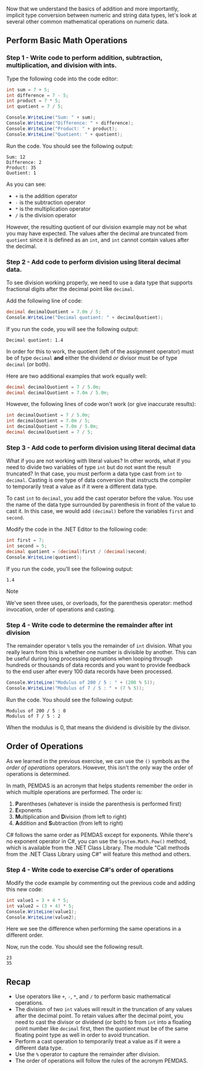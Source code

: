Now that we understand the basics of addition and more importantly, implicit type conversion between numeric and string data types, let's look at several other common mathematical operations on numeric data.

## Perform Basic Math Operations

### Step 1 - Write code to perform addition, subtraction, multiplication, and division with ints.

Type the following code into the code editor:

```c#
int sum = 7 + 5;
int difference = 7 - 5;
int product = 7 * 5;
int quotient = 7 / 5;

Console.WriteLine("Sum: " + sum);
Console.WriteLine("Difference: " + difference);
Console.WriteLine("Product: " + product);
Console.WriteLine("Quotient: " + quotient);

```

Run the code. You should see the following output:

```Output
Sum: 12
Difference: 2
Product: 35
Quotient: 1

```

As you can see:

- `+` is the addition operator
- `-` is the subtraction operator
- `*` is the multiplication operator
- `/` is the division operator

However, the resulting quotient of our division example may not be what you may have expected. The values after the decimal are truncated from `quotient` since it is defined as an `int`, and `int` cannot contain values after the decimal.

### Step 2 - Add code to perform division using literal decimal data.

To see division working properly, we need to use a data type that supports fractional digits after the decimal point like `decimal`.

Add the following line of code:

```c#
decimal decimalQuotient = 7.0m / 5;
Console.WriteLine("Decimal quotient: " + decimalQuotient);

```

If you run the code, you will see the following output:

```Output
Decimal quotient: 1.4

```

In order for this to work, the quotient (left of the assignment operator) must be of type `decimal` **and** either the dividend *or* divisor must be of type `decimal` (*or* both).

Here are two additional examples that work equally well:

```c#
decimal decimalQuotient = 7 / 5.0m;
decimal decimalQuotient = 7.0m / 5.0m;
```

However, the following lines of code won't work (or give inaccurate results):

```c#
int decimalQuotient = 7 / 5.0m;
int decimalQuotient = 7.0m / 5;
int decimalQuotient = 7.0m / 5.0m;
decimal decimalQuotient = 7 / 5;
```

### Step 3 - Add code to perform division using literal decimal data

What if you are not working with literal values? In other words, what if you need to divide two variables of type `int` but do not want the result truncated? In that case, you must perform a data type cast from `int` to `decimal`. Casting is one type of data conversion that instructs the compiler to temporarily treat a value as if it were a different data type.

To cast `int` to `decimal`, you add the cast operator before the value. You use the name of the data type surrounded by parenthesis in front of the value to cast it. In this case, we would add `(decimal)` before the variables `first` and `second`.

Modify the code in the .NET Editor to the following code:

```c#
int first = 7;
int second = 5;
decimal quotient = (decimal)first / (decimal)second;
Console.WriteLine(quotient);

```

If you run the code, you'll see the following output:

```Output
1.4

```

> [!NOTE]
> We've seen three uses, or overloads, for the parenthesis operator: method invocation, order of operations and casting.

### Step 4 - Write code to determine the remainder after int division

The remainder operator `%` tells you the remainder of `int` division. What you really learn from this is whether one number is divisible by another. This can be useful during long processing operations when looping through hundreds or thousands of data records and you want to provide feedback to the end user after every 100 data records have been processed.

```c#
Console.WriteLine("Modulus of 200 / 5 : " + (200 % 5));
Console.WriteLine("Modulus of 7 / 5 : " + (7 % 5));

```

Run the code. You should see the following output:

```Output
Modulus of 200 / 5 : 0
Modulus of 7 / 5 : 2

```

When the modulus is 0, that means the dividend is divisible by the divisor.

## Order of Operations

As we learned in the previous exercise, we can use the `()` symbols as the *order of operations* operators. However, this isn't the only way the order of operations is determined.

In math, PEMDAS is an acronym that helps students remember the order in which multiple operations are performed. The order is:

1. **P**arentheses (whatever is inside the parenthesis is performed first)
2. **E**xponents
3. **M**ultiplication and **D**ivision (from left to right)
4. **A**ddition and **S**ubtraction (from left to right)

C# follows the same order as PEMDAS except for exponents. While there's no exponent operator in C#, you can use the `System.Math.Pow()` method, which is available from the .NET Class Library. The module "Call methods from the .NET Class Library using C#" will feature this method and others.

### Step 4 - Write code to exercise C#'s order of operations

Modify the code example by commenting out the previous code and adding this new code:

```c#
int value1 = 3 + 4 * 5;
int value2 = (3 + 4) * 5;
Console.WriteLine(value1);
Console.WriteLine(value2);

```

Here we see the difference when performing the same operations in a different order.

Now, run the code. You should see the following result.

```Output
23
35

```

## Recap

- Use operators like `+`, `-`, `*`, and `/` to perform basic mathematical operations.
- The division of two `int` values will result in the truncation of any values after the decimal point. To retain values after the decimal point, you need to cast the divisor or dividend (or both) to from `int` into a floating point number like `decimal` first, then the quotient must be of the same floating point type as well in order to avoid truncation.
- Perform a cast operation to temporarily treat a value as if it were a different data type.
- Use the `%` operator to capture the remainder after division.
- The order of operations will follow the rules of the acronym PEMDAS.